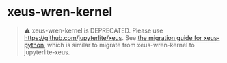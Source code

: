 # xeus-wren-kernel

> ⚠️
> xeus-wren-kernel is DEPRECATED.
> Please use https://github.com/jupyterlite/xeus.
> See [the migration guide for xeus-python](https://xeus-python-kernel.readthedocs.io/en/latest/migration.html), which is similar to migrate from xeus-wren-kernel to jupyterlite-xeus.
